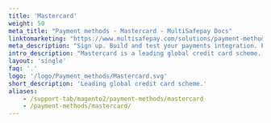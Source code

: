 ```yaml
---
title: 'Mastercard'
weight: 50
meta_title: "Payment methods - Mastercard - MultiSafepay Docs"
linktomarketing: "https://www.multisafepay.com/solutions/payment-methods/mastercard"
meta_description: "Sign up. Build and test your payments integration. Explore our products and services. Use our API Reference, SDKs, and wrappers. Get support."
intro_description: "Mastercard is a leading global credit card scheme. An additional layer of security is provided by SecureCode (Mastercard's version of 3D Secure), which requires cardholders to verify their identity."
layout: 'single'
faq: '.'
logo: '/logo/Payment_methods/Mastercard.svg' 
short_description: 'Leading global credit card scheme.'
aliases:
    - /support-tab/magento2/payment-methods/mastercard
    - /payment-methods/mastercard/
---
```






